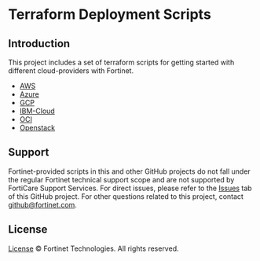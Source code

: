 # Terraform Deployment Scripts
## Introduction
This project includes a set of terraform scripts for getting started with different cloud-providers with Fortinet.

* [AWS](https://github.com/fortinet/fortigate-terraform-deploy/tree/main/aws)
* [Azure](https://github.com/fortinet/fortigate-terraform-deploy/tree/main/azure)
* [GCP](https://github.com/fortinet/fortigate-terraform-deploy/tree/main/gcp)
* [IBM-Cloud](https://github.com/fortinet/fortigate-terraform-deploy/tree/main/ibm)
* [OCI](https://github.com/fortinet/fortigate-terraform-deploy/tree/main/oci)
* [Openstack](https://github.com/fortinet/fortigate-terraform-deploy/tree/main/openstack)

## Support
Fortinet-provided scripts in this and other GitHub projects do not fall under the regular Fortinet technical support scope and are not supported by FortiCare Support Services.
For direct issues, please refer to the [Issues](https://github.com/fortinet/fortigate-terraform-deploy/issues) tab of this GitHub project.
For other questions related to this project, contact [github@fortinet.com](mailto:github@fortinet.com).

## License
[License](https://github.com/fortinet/fortigate-terraform-deploy/blob/master/LICENSE) © Fortinet Technologies. All rights reserved.


